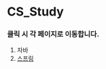 # CS_Study
### 클릭 시 각 페이지로 이동합니다.
1. 자바
2. [스프링](https://github.com/LeeKiJong/CS_Study/blob/main/Spring/README.md)
